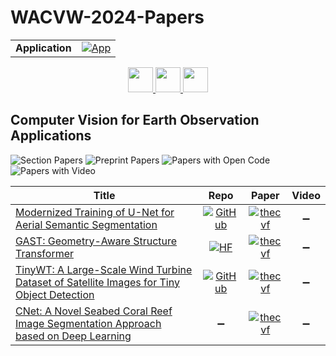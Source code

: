 # WACVW-2024-Papers

<table>
    <tr>
        <td><strong>Application</strong></td>
        <td>
            <a href="https://huggingface.co/spaces/DmitryRyumin/NewEraAI-Papers" style="float:left;">
                <img src="https://img.shields.io/badge/🤗-NewEraAI--Papers-FFD21F.svg" alt="App" />
            </a>
        </td>
    </tr>
</table>

<div align="center">
    <a href="https://github.com/DmitryRyumin/WACV-2024-Papers/blob/main/sections/2024/workshops/w_3d_geometry_generation_for_scientific_computing.md">
        <img src="https://cdn.jsdelivr.net/gh/DmitryRyumin/NewEraAI-Papers@main/images/left.svg" width="40" alt="" />
    </a>
    <a href="https://github.com/DmitryRyumin/WACV-2024-Papers/">
        <img src="https://cdn.jsdelivr.net/gh/DmitryRyumin/NewEraAI-Papers@main/images/home.svg" width="40" alt="" />
    </a>
    <a href="https://github.com/DmitryRyumin/WACV-2024-Papers/blob/main/sections/2024/workshops/w_maritime_cv.md">
        <img src="https://cdn.jsdelivr.net/gh/DmitryRyumin/NewEraAI-Papers@main/images/right.svg" width="40" alt="" />
    </a>
</div>

## Computer Vision for Earth Observation Applications

![Section Papers](https://img.shields.io/badge/Section%20Papers-4-42BA16) ![Preprint Papers](https://img.shields.io/badge/Preprint%20Papers-0-b31b1b) ![Papers with Open Code](https://img.shields.io/badge/Papers%20with%20Open%20Code-3-1D7FBF) ![Papers with Video](https://img.shields.io/badge/Papers%20with%20Video-0-FF0000)

| **Title** | **Repo** | **Paper** | **Video** |
|-----------|:--------:|:---------:|:---------:|
| [Modernized Training of U-Net for Aerial Semantic Segmentation](https://openaccess.thecvf.com/content/WACV2024W/CV4EO/html/Straka_Modernized_Training_of_U-Net_for_Aerial_Semantic_Segmentation_WACVW_2024_paper.html) | [![GitHub](https://img.shields.io/github/stars/strakaj/U-Net-for-remote-sensing?style=flat)](https://github.com/strakaj/U-Net-for-remote-sensing) | [![thecvf](https://img.shields.io/badge/pdf-thecvf-7395C5.svg)](https://openaccess.thecvf.com/content/WACV2024W/CV4EO/papers/Straka_Modernized_Training_of_U-Net_for_Aerial_Semantic_Segmentation_WACVW_2024_paper.pdf) | :heavy_minus_sign: |
| [GAST: Geometry-Aware Structure Transformer](https://openaccess.thecvf.com/content/WACV2024W/CV4EO/html/Khomiakov_GAST_Geometry-Aware_Structure_Transformer_WACVW_2024_paper.html) | [![HF](https://img.shields.io/badge/🤗-dataset-FFD21F.svg)](https://huggingface.co/datasets/pihalf/ERBD) | [![thecvf](https://img.shields.io/badge/pdf-thecvf-7395C5.svg)](https://openaccess.thecvf.com/content/WACV2024W/CV4EO/papers/Khomiakov_GAST_Geometry-Aware_Structure_Transformer_WACVW_2024_paper.pdf) | :heavy_minus_sign: |
| [TinyWT: A Large-Scale Wind Turbine Dataset of Satellite Images for Tiny Object Detection](https://openaccess.thecvf.com/content/WACV2024W/CV4EO/html/Zhu_TinyWT_A_Large-Scale_Wind_Turbine_Dataset_of_Satellite_Images_for_WACVW_2024_paper.html) | [![GitHub](https://img.shields.io/github/stars/MingyeZhu123/TinyWT-dataset?style=flat)](https://github.com/MingyeZhu123/TinyWT-dataset) | [![thecvf](https://img.shields.io/badge/pdf-thecvf-7395C5.svg)](https://openaccess.thecvf.com/content/WACV2024W/CV4EO/papers/Zhu_TinyWT_A_Large-Scale_Wind_Turbine_Dataset_of_Satellite_Images_for_WACVW_2024_paper.pdf) | :heavy_minus_sign: |
| [CNet: A Novel Seabed Coral Reef Image Segmentation Approach based on Deep Learning](https://openaccess.thecvf.com/content/WACV2024W/CV4EO/html/Zhang_CNet_A_Novel_Seabed_Coral_Reef_Image_Segmentation_Approach_Based_WACVW_2024_paper.html) | :heavy_minus_sign: | [![thecvf](https://img.shields.io/badge/pdf-thecvf-7395C5.svg)](https://openaccess.thecvf.com/content/WACV2024W/CV4EO/papers/Zhang_CNet_A_Novel_Seabed_Coral_Reef_Image_Segmentation_Approach_Based_WACVW_2024_paper.pdf) | :heavy_minus_sign: |
